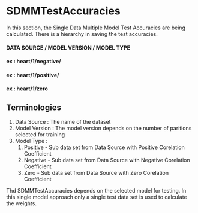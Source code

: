 # SDMMTestAccuracies

In this section, the Single Data Multiple Model Test Accuracies are being 
calculated. There is a hierarchy in saving the test accuracies. 

#### DATA SOURCE / MODEL VERSION / MODEL TYPE 

#### ex : heart/1/negative/
#### ex : heart/1/positive/
#### ex : heart/1/zero


## Terminologies

1. Data Source : The name of the dataset
2. Model Version : The model version depends on the number of paritions selected for training
3. Model Type : 
    1. Positive - Sub data set from Data Source with Positive Corelation Coefficient
    2. Negative - Sub data set from Data Source with Negative Corelation Coefficient
    3. Zero - Sub data set from Data Source with Zero Corelation Coefficient
    
Thd SDMMTestAccuracies depends on the selected model for testing. In this single model
approach only a single test data set is used to calculate the weights. 

